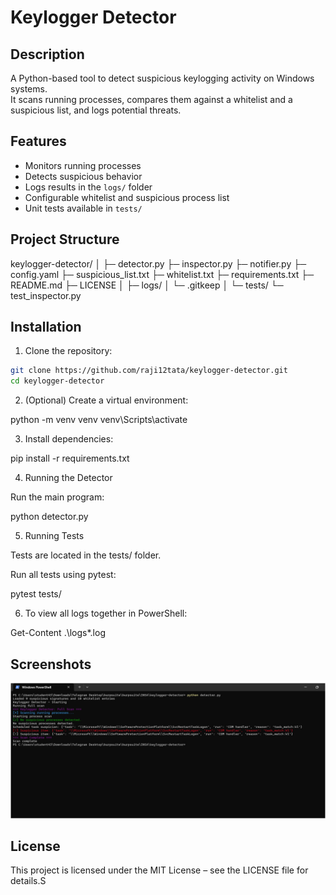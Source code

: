 # Keylogger Detector

## Description

A Python-based tool to detect suspicious keylogging activity on Windows systems.  
It scans running processes, compares them against a whitelist and a suspicious list, and logs potential threats.

## Features

- Monitors running processes
- Detects suspicious behavior
- Logs results in the `logs/` folder
- Configurable whitelist and suspicious process list
- Unit tests available in `tests/`

## Project Structure

keylogger-detector/
│
├─ detector.py
├─ inspector.py
├─ notifier.py
├─ config.yaml
├─ suspicious_list.txt
├─ whitelist.txt
├─ requirements.txt
├─ README.md
├─ LICENSE
│
├─ logs/
│ └─ .gitkeep
│
└─ tests/
└─ test_inspector.py

## Installation

1. Clone the repository:

```bash
git clone https://github.com/raji12tata/keylogger-detector.git
cd keylogger-detector
```

2. (Optional) Create a virtual environment:

python -m venv venv
venv\Scripts\activate

3. Install dependencies:

pip install -r requirements.txt

4. Running the Detector

Run the main program:

python detector.py

5. Running Tests

Tests are located in the tests/ folder.

Run all tests using pytest:

pytest tests/

6. To view all logs together in PowerShell:

Get-Content .\logs\*.log

## Screenshots

![Keylogger Detector Scan](screenshots/scan_output.png)

## License

This project is licensed under the MIT License – see the LICENSE file for details.S
